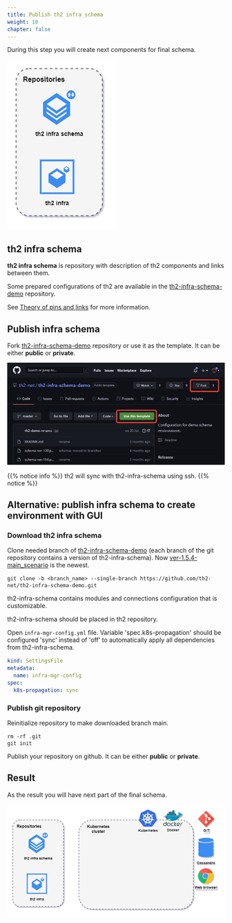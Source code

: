 ```yaml
---
title: Publish th2 infra schema
weight: 10
chapter: false
---
```

During this step you will create next components for final schema.

![](images/Demo-cluster-components-2-repositories.drawio.png)

## th2 infra schema

**th2 infra schema** is repository with description of th2 components and links between them.

Some prepared configurations of th2 are available in 
the [th2-infra-schema-demo](https://github.com/th2-net/th2-infra-schema-demo/tree/master)
repository.

See [Theory of pins and links](https://github.com/th2-net/th2-documentation/wiki/infra:-Theory-of-Pins-and-Links) for more information.

## Publish infra schema

Fork [th2-infra-schema-demo](https://github.com/th2-net/th2-infra-schema-demo/tree/master)
repository or use it as the template. It can be either **public** or **private**.

![](images/clone-th2-infra-schema-demo.png)

{{% notice info %}}
th2 will sync with th2-infra-schema using ssh.
{{% notice %}}

## Alternative: publish infra schema to create environment with GUI

### Download th2 infra schema

Clone needed branch of [th2-infra-schema-demo](https://github.com/th2-net/th2-infra-schema-demo/tree/master)
(each branch of the git repository contains a version of th2-infra-schema).
Now [ver-1.5.4-main_scenario](https://github.com/th2-net/th2-infra-schema-demo/tree/ver-1.5.4-main_scenario) is the newest.

```shell
git clone -b <branch_name> --single-branch https://github.com/th2-net/th2-infra-schema-demo.git
```

th2-infra-schema contains modules and connections configuration that is customizable.

th2-infra-schema should be placed in th2 repository.

Open `infra-mgr-config.yml` file. Variable 'spec.k8s-propagation' should be configured 'sync' instead of 'off' to automatically apply all dependencies from th2-infra-schema.

```yml
kind: SettingsFile
metadata:
  name: infra-mgr-config
spec:
  k8s-propagation: sync
```

### Publish git repository

Reinitialize repository to make downloaded branch main.

```shell
rm -rf .git
git init
```

Publish your repository on github. It can be either **public** or **private**.

## Result

As the result you will have next part of the final schema.

![](images/Demo-cluster-components-2-final.drawio.png)
